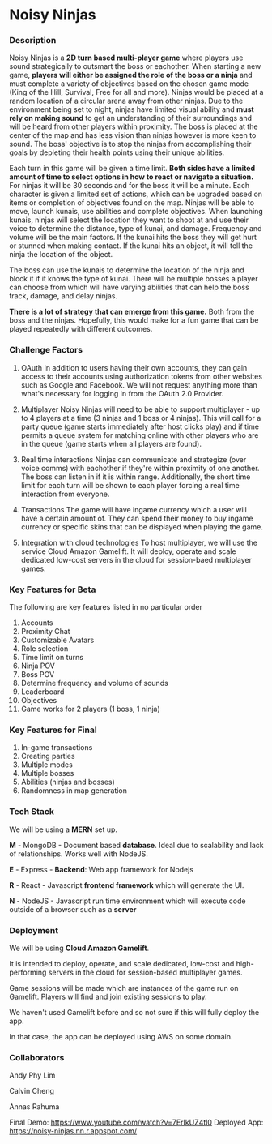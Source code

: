 # Noisy Ninjas

### Description

Noisy Ninjas is a **2D turn based multi-player game** where players use sound strategically to outsmart the boss or eachother. When starting a new game, **players will either be assigned the role of the boss or a ninja** and must complete a variety of objectives based on the chosen game mode (King of the Hill, Survival, Free for all and more). Ninjas would be placed at a random location of a circular arena away from other ninjas. Due to the environment being set to night, ninjas have limited visual ability and **must rely on making sound** to get an understanding of their surroundings and will be heard from other players within proximity. The boss is placed at the center of the map and has less vision than ninjas however is more keen to sound. The boss' objective is to stop the ninjas from accomplishing their goals by depleting their health points using their unique abilities.

Each turn in this game will be given a time limit. **Both sides have a limited amount of time to select options in how to react or navigate a situation.** For ninjas it will be 30 seconds and for the boss it will be a minute. Each character is given a limited set of actions, which can be upgraded based on items or completion of objectives found on the map. Ninjas will be able to move, launch kunais, use abilities and complete objectives. When launching kunais, ninjas will select the location they want to shoot at and use their voice to determine the distance, type of kunai, and damage. Frequency and volume will be the main factors. If the kunai hits the boss they will get hurt or stunned when making contact. If the kunai hits an object, it will tell the ninja the location of the object.

The boss can use the kunais to determine the location of the ninja and block it if it knows the type of kunai. There will be multiple bosses a player can choose from which will have varying abilities that can help the boss track, damage, and delay ninjas.

**There is a lot of strategy that can emerge from this game.** Both from the boss and the ninjas. Hopefully, this would make for a fun game that can be played repeatedly with different outcomes.

### Challenge Factors

1. OAuth
   In addition to users having their own accounts, they can gain access to their accounts using authorization tokens from other websites such as Google and Facebook. We will not request anything more than what's necessary for logging in from the OAuth 2.0 Provider.

2. Multiplayer
   Noisy Ninjas will need to be able to support multiplayer - up to 4 players at a time (3 ninjas and 1 boss or 4 ninjas). This will call for a party queue (game starts immediately after host clicks play) and if time permits a queue system for matching online with other players who are in the queue (game starts when all players are found).

3. Real time interactions
   Ninjas can communicate and strategize (over voice comms) with eachother if they're within proximity of one another. The boss can listen in if it is within range. Additionally, the short time limit for each turn will be shown to each player forcing a real time interaction from everyone.

4. Transactions
   The game will have ingame currency which a user will have a certain amount of. They can spend their money to buy ingame currency or specific skins that can be displayed when playing the game.

5. Integration with cloud technologies
   To host multiplayer, we will use the service Cloud Amazon Gamelift. It will deploy, operate and scale dedicated low-cost servers in the cloud for session-baed multiplayer games.

### Key Features for Beta

The following are key features listed in no particular order

1. Accounts
2. Proximity Chat
3. Customizable Avatars
4. Role selection
5. Time limit on turns
6. Ninja POV
7. Boss POV
8. Determine frequency and volume of sounds
9. Leaderboard
10. Objectives
11. Game works for 2 players (1 boss, 1 ninja)

### Key Features for Final

1.  In-game transactions
2.  Creating parties
3.  Multiple modes
4.  Multiple bosses
5.  Abilities (ninjas and bosses)
6.  Randomness in map generation

### Tech Stack

We will be using a **MERN** set up.

**M** - MongoDB - Document based **database**. Ideal due to scalability and lack of relationships. Works well with NodeJS.

**E** - Express - **Backend**: Web app framework for Nodejs

**R** - React - Javascript **frontend framework** which will generate the UI.

**N** - NodeJS - Javascript run time environment which will execute code outside of a browser such as a **server**

### Deployment

We will be using **Cloud Amazon Gamelift**.

It is intended to deploy, operate, and scale dedicated, low-cost and high-performing servers in the cloud for session-based multiplayer games.

Game sessions will be made which are instances of the game run on Gamelift. Players will find and join existing sessions to play.

We haven't used Gamelift before and so not sure if this will fully deploy the app.

In that case, the app can be deployed using AWS on some domain.

### Collaborators

Andy Phy Lim

Calvin Cheng

Annas Rahuma

Final Demo: https://www.youtube.com/watch?v=7ErIkUZ4tl0
Deployed App: https://noisy-ninjas.nn.r.appspot.com/
